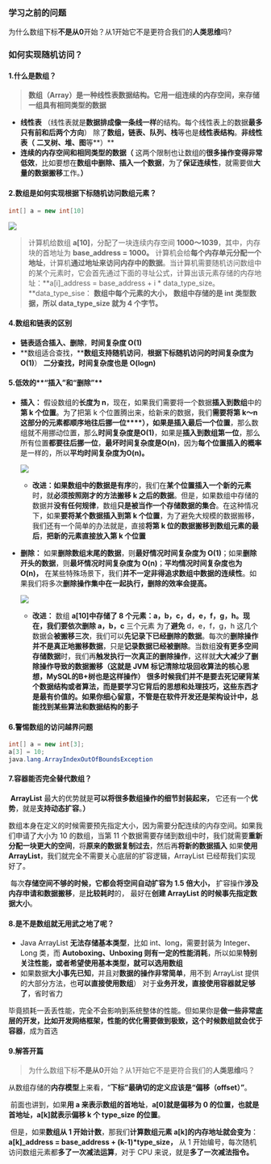 ### 学习之前的问题

​	为什么数组下标**不是从0**开始？从1开始它不是更符合我们的**人类思维**吗?

### 如何实现随机访问？

#### 1.什么是数组？

   >  **数组（Array）是一种线性表数据结构。它用一组连续的内存空间，来存储一组具有相同类型的数据**

   - **线性表** （线性表就是**数据排成像一条线一样**的结构。每个线性表上的数据**最多只有前和后两个方向**） 除了**数组，链表、队列、栈**等也是**线性表结构**。**非线性表（** **二叉树、堆、图**等**）**
   - **连续的内存空间和相同类型的数据（** 这两个限制也让数组的**很多操作变得非常低效**，比如要想在**数组中删除、插入一个数据**，为了**保证连续性**，就需要做**大量的数据搬移**工作。**）** 

#### 2.数组是如何实现根据下标随机访问数组元素？

```java
int[] a = new int[10]
```

![](https://ae01.alicdn.com/kf/Uc07ddfc9466b49cf87442f68a331627c2.jpg)

> 计算机给数组 **a[10]**，分配了一块连续内存空间 **1000～1039**，其中，内存块的首地址为 **base_address = 1000。** 计算机会给**每个内存单元分配一个地址**，计算机**通过地址来访问内存中的数据**。当计算机需要随机访问数组中的某个元素时，它会首先通过下面的寻址公式，计算出该元素存储的内存地址：**a[i]_address = base_address + i \* data_type_size。**data_type_sise： **数组中每个元素的大小，** **数组中存储的是 int 类型数据，所以 data_type_size 就为 4 个字节。**

#### 4.**数组和链表**的区别

- **链表适合插入、删除**，**时间复杂度 O(1)**
- **数组适合查找，****数组支持随机访问**，**根据下标随机访问的时间复杂度为 O(1)**） **二分查找，时间复杂度也是 O(logn)**

#### 5.**低效**的**“插入”和“删除”**

- **插入：** 假设数组的**长度为 n**，现在，如果我们需要将一个数据**插入到数组**中的**第 k 个位置**。为了把第 k 个位置腾出来，给新来的数据，我们**需要将第 k～n 这部分的元素都顺序地往后挪一位****），**如果是插入**最后一个位置**，那么数组就不用挪动位置，那么**时间复杂度是O(1)**，如果是**插入到数组第一位**，那么所有位置**都要往后挪一位**，**最坏时间复杂度是O(n)**，因为**每个位置插入的概率**是一样的，所以**平均时间复杂度为O(n)。**

  ![](https://ae01.alicdn.com/kf/U5b2680860c0c4079acfccabfc29d775cO.jpg)

  - **改进：**如果数组中的**数据是有序**的，我们在**某个位置插入一个新的元素**时，就**必须按照刚才的方法搬移 k 之后的数据**。但是，如果数组中存储的数据并**没有任何规律**，数组**只是被当作一个存储数据的集合**。在这种情况下，如果**要将某个数据插入到第 k 个位置**，为了避免大规模的数据搬移，我们还有一个简单的办法就是，直接**将第 k 位的数据搬移到数组元素的最后**，**把新的元素直接放入第 k 个位置**

- **删除：** 如果**删除数组末尾的数据**，则**最好情况时间复杂度为 O(1)**；如果**删除开头的数据**，则**最坏情况时间复杂度为 O(n)**；**平均情况时间复杂度也为 O(n)，** 在某些特殊场景下，我们**并不一定非得追求数组中数据的连续性**。如果我们将多次**删除操作集中在一起执行，删除的效率会提高。**

  ![](https://ae01.alicdn.com/kf/Ua8b7f3b938454178a4f4b9d34a608b8a6.jpg)

  - **改进：** 数组 **a[10]**中存储了 **8 个元素**：**a，b，c，d，e，f，g，h**。现在，我们要**依次删除 a，b，c** 三个元素 为了**避免** d，e，f，g，h 这几个数据会**被搬移三次**，我们可以**先记录下已经删除的数据**。每次的**删除操作并不是真正地搬移数据**，只是**记录数据已经被删除**。当数组**没有更多空间存储数据**时，我们再**触发执行一次真正的删除操作**，这样就**大大减少了删除操作导致的数据搬移（**这就是 **JVM 标记清除垃圾回收算法的核心思想，MySQL的B+树也是这样操作****）** **很多时候我们并不是要去死记硬背某个数据结构或者算法，而是要学习它背后的思想和处理技巧，这些东西才是最有价值的。如果你细心留意，不管是在软件开发还是架构设计中，总能找到某些算法和数据结构的影子**

#### 6.警惕数组的访问**越界问题**

```java
int[] a = new int[3];
a[3] = 10;
java.lang.ArrayIndexOutOfBoundsException
```

#### 7.**容器能否完全替代数组？**

​	**ArrayList** 最大的优势就是**可以将很多数组操作的细节封装起来，** 它还有一个**优势**，就是**支持动态扩容**。**）**

​	数组本身在定义的时候需要预先指定大小，因为需要分配连续的内存空间。如果我们申请了大小为 10 的数组，当第 11 个数据需要存储到数组中时，我们就需要**重新分配一块更大的空间**，将**原来的数据复制过去**，然后再**将新的数据插入**  如果**使用 ArrayList**，我们就完全不需要关心底层的扩容逻辑，ArrayList 已经帮我们实现好了。

​	每次**存储空间不够的时候，它都会将空间自动扩容为 1.5 倍大小，** 扩容操作**涉及内存申请和数据搬移**，是**比较耗时**的， 最好在**创建 ArrayList 的时候事先指定数据大小**。

#### 8.是不是**数组就无用武之地了**呢？

- Java ArrayList **无法存储基本类型**，比如 int、long，需要封装为 Integer、Long 类，而 **Autoboxing、Unboxing 则有一定的性能消耗**，所以如果**特别关注性能，或者希望使用基本类型，就可以选用数组**
- 如果数据**大小事先已知**，并且对**数据的操作非常简单**，用不到 ArrayList 提供的大部分方法，也**可以直接使用数组**） 对于**业务开发，直接使用容器就足够了**，省时省力

​    毕竟损耗一丢丢性能，完全不会影响到系统整体的性能。但如果你是**做一些非常底层的开发，比如开发网络框架，性能的优化需要做到极致，这个时候数组就会优于容器**，成为首选

#### 9.**解答开篇**

> 为什么数组下标**不是从0**开始？从1开始它不是更符合我们的**人类思维**吗？

​	从数组存储的**内存模型**上来看，“**下标”**最确切的定义应该是**“偏移（offset）”**。

​	前面也讲到，如果**用 a 来表示数组的首地址**，**a[0]就是偏移为 0 的位置，也就是首地址，a[k]就表示偏移 k 个 type_size 的位置**。

​	但是，如果**数组从 1 开始计数**，那我们**计算数组元素 a[k]的内存地址就会变为**：**a[k]_address = base_address + (k-1)\*type_size，** 从 1 开始编号，每次随机访问数组元素都**多了一次减法运算**，对于 CPU 来说，就是**多了一次减法指令。**


